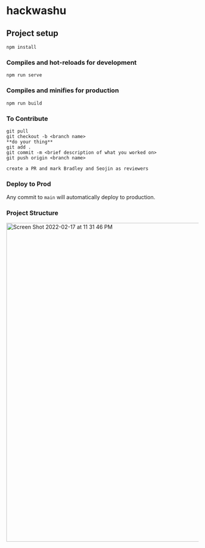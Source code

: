 # hackwashu

## Project setup
```
npm install
```

### Compiles and hot-reloads for development
```
npm run serve
```

### Compiles and minifies for production
```
npm run build
```

### To Contribute
```
git pull
git checkout -b <branch name>
**do your thing**
git add .
git commit -m <brief description of what you worked on>
git push origin <branch name>

create a PR and mark Bradley and Seojin as reviewers
```

### Deploy to Prod

Any commit to `main` will automatically deploy to production.

### Project Structure
<img width="835" alt="Screen Shot 2022-02-17 at 11 31 46 PM" src="https://user-images.githubusercontent.com/62783136/154626038-4f92db0b-d651-4eb9-bf69-4a8c433126b2.png">
